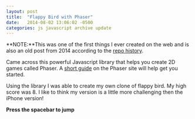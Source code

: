 ```yaml
---
layout: post
title:  "Flappy Bird with Phaser"
date:   2014-08-02 13:06:02 -0500
categories: js javascript archive update
---
```


**NOTE:**This was one of the first things I ever created on the web and is also an old post from 2014 according to the [repo history](https://github.com/andrew-schutt/flappbirdclone/tree/master).

Came across this powerful Javascript library that helps you create 2D games called Phaser. A [short guide](https://phaser.io/tutorials/making-your-first-phaser-game) on the Phaser site will help get you started.

Using the library I was able to create my own clone of flappy bird. My high score was 8. I like to think my version is a little more challenging then the iPhone version!

**Press the spacebar to jump**

<script type="text/javascript" src="../../../../../../phaser.min.js"></script>
<script type="text/javascript" src="../../../../../../flappybird.js"></script>
<div id="gameDiv"> </div>
